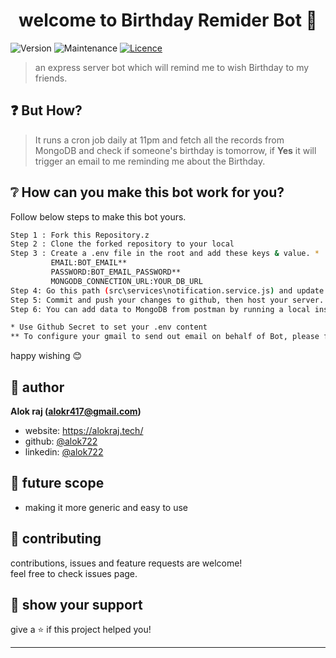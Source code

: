 <h1 align="center">welcome to Birthday Remider Bot 👋</h1>
<p>
  <img alt="Version" src="https://img.shields.io/badge/version-1.0.0-blue.svg?cacheSeconds=2592000" />
  <img alt="Maintenance" src="https://img.shields.io/badge/Maintained-yes-blue.svg" />
  <a href="https://github.com/alok722/express-server-boilerplate-auth.git/blob/main/LICENSE" target="_blank">
    <img alt="Licence" src="https://img.shields.io/badge/License-MIT-blue.svg" />
  </a>
</p>

> an express server bot which will remind me to wish Birthday to my friends.

## ❓ But How?

> It runs a cron job daily at 11pm and fetch all the records from MongoDB and check if someone's birthday is tomorrow, if **Yes** it will trigger an email to me reminding me about the Birthday.

## ❔ How can you make this bot work for you?

Follow below steps to make this bot yours.
```sh
Step 1 : Fork this Repository.z
Step 2 : Clone the forked repository to your local
Step 3 : Create a .env file in the root and add these keys & value. *
         EMAIL:BOT_EMAIL**
         PASSWORD:BOT_EMAIL_PASSWORD**
         MONGODB_CONNECTION_URL:YOUR_DB_URL
Step 4: Go this path (src\services\notification.service.js) and update line no. 15 & 17
Step 5: Commit and push your changes to github, then host your server.
Step 6: You can add data to MongoDB from postman by running a local instance of this server connected to cloud database. The request url is POST `localhost:3030\api\add` and request body would be, { "name" : "Your Friend Name", "dob" : "2/7"}. Over here the DOB is 2nd July.

* Use Github Secret to set your .env content
** To configure your gmail to send out email on behalf of Bot, please follow this link. https://edigleyssonsilva.medium.com/how-to-send-emails-securely-using-gmail-and-nodejs-eef757525324
```


happy wishing 😊

## 👤 author

 **Alok raj (alokr417@gmail.com)**

* website: https://alokraj.tech/
* github: [@alok722](https://github.com/alok722)
* linkedin: [@alok722](https://linkedin.com/in/alok722)

## 🚀 future scope

* making it more generic and easy to use

## 🤝 contributing

contributions, issues and feature requests are welcome!<br />feel free to check issues page.

## 🙌 show your support

give a ⭐️ if this project helped you!


***